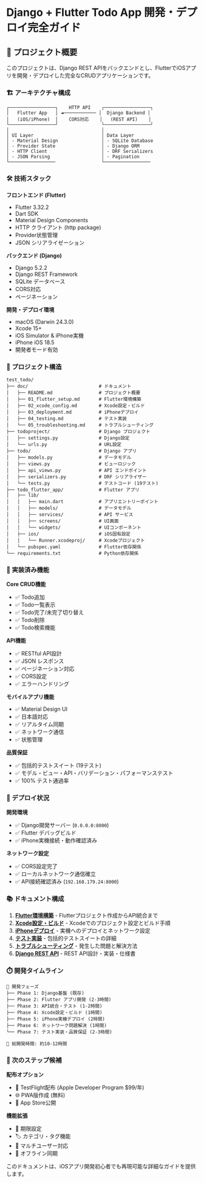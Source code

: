# Django + Flutter Todo App 開発・デプロイ完全ガイド

## 📖 プロジェクト概要

このプロジェクトは、Django REST APIをバックエンドとし、FlutterでiOSアプリを開発・デプロイした完全なCRUDアプリケーションです。

### 🏗️ アーキテクチャ構成

```
┌─────────────────┐    HTTP API    ┌─────────────────┐
│   Flutter App   │ ◄──────────── │  Django Backend │
│   (iOS/iPhone)  │    CORS対応    │   (REST API)    │
└─────────────────┘                └─────────────────┘
│                                  │
│ UI Layer                         │ Data Layer
│ - Material Design                │ - SQLite Database
│ - Provider State                 │ - Django ORM
│ - HTTP Client                    │ - DRF Serializers
│ - JSON Parsing                   │ - Pagination
└─────────────────                 └─────────────────
```

### 🛠️ 技術スタック

**フロントエンド (Flutter)**
- Flutter 3.32.2
- Dart SDK
- Material Design Components
- HTTP クライアント (http package)
- Provider状態管理
- JSON シリアライゼーション

**バックエンド (Django)**
- Django 5.2.2
- Django REST Framework
- SQLite データベース
- CORS対応
- ページネーション

**開発・デプロイ環境**
- macOS (Darwin 24.3.0)
- Xcode 15+
- iOS Simulator & iPhone実機
- iPhone iOS 18.5
- 開発者モード有効

### 📁 プロジェクト構造

```
test_todo/
├── doc/                          # ドキュメント
│   ├── README.md                 # プロジェクト概要
│   ├── 01_flutter_setup.md       # Flutter環境構築
│   ├── 02_xcode_config.md        # Xcode設定・ビルド
│   ├── 03_deployment.md          # iPhoneデプロイ
│   ├── 04_testing.md             # テスト実装
│   └── 05_troubleshooting.md     # トラブルシューティング
├── todoproject/                  # Django プロジェクト
│   ├── settings.py               # Django設定
│   └── urls.py                   # URL設定
├── todo/                         # Django アプリ
│   ├── models.py                 # データモデル
│   ├── views.py                  # ビューロジック
│   ├── api_views.py              # API エンドポイント
│   ├── serializers.py            # DRF シリアライザー
│   └── tests.py                  # テストコード (19テスト)
├── todo_flutter_app/             # Flutter アプリ
│   ├── lib/
│   │   ├── main.dart             # アプリエントリーポイント
│   │   ├── models/               # データモデル
│   │   ├── services/             # API サービス
│   │   ├── screens/              # UI画面
│   │   └── widgets/              # UIコンポーネント
│   ├── ios/                      # iOS固有設定
│   │   └── Runner.xcodeproj/     # Xcodeプロジェクト
│   └── pubspec.yaml              # Flutter依存関係
└── requirements.txt              # Python依存関係
```

### 🎯 実装済み機能

**Core CRUD機能**
- ✅ Todo追加
- ✅ Todo一覧表示
- ✅ Todo完了/未完了切り替え
- ✅ Todo削除
- ✅ Todo検索機能

**API機能**
- ✅ RESTful API設計
- ✅ JSON レスポンス
- ✅ ページネーション対応
- ✅ CORS設定
- ✅ エラーハンドリング

**モバイルアプリ機能**
- ✅ Material Design UI
- ✅ 日本語対応
- ✅ リアルタイム同期
- ✅ ネットワーク通信
- ✅ 状態管理

**品質保証**
- ✅ 包括的テストスイート (19テスト)
- ✅ モデル・ビュー・API・バリデーション・パフォーマンステスト
- ✅ 100% テスト通過率

### 🚀 デプロイ状況

**開発環境**
- ✅ Django開発サーバー (`0.0.0.0:8000`)
- ✅ Flutter デバッグビルド
- ✅ iPhone実機接続・動作確認済み

**ネットワーク設定**
- ✅ CORS設定完了
- ✅ ローカルネットワーク通信確立
- ✅ API接続確認済み (`192.168.179.24:8000`)

### 📚 ドキュメント構成

1. **[Flutter環境構築](01_flutter_setup.md)** - Flutterプロジェクト作成からAPI統合まで
2. **[Xcode設定・ビルド](02_xcode_config.md)** - Xcodeでのプロジェクト設定とビルド手順
3. **[iPhoneデプロイ](03_deployment.md)** - 実機へのデプロイとネットワーク設定
4. **[テスト実装](04_testing.md)** - 包括的テストスイートの詳細
5. **[トラブルシューティング](05_troubleshooting.md)** - 発生した問題と解決方法
6. **[Django REST API](06_django_api.md)** - REST API設計・実装・仕様書

### ⏱️ 開発タイムライン

```
📅 開発フェーズ
├── Phase 1: Django基盤 (既存)
├── Phase 2: Flutter アプリ開発 (2-3時間)
├── Phase 3: API統合・テスト (1-2時間)  
├── Phase 4: Xcode設定・ビルド (1時間)
├── Phase 5: iPhone実機デプロイ (2時間)
├── Phase 6: ネットワーク問題解決 (1時間)
└── Phase 7: テスト実装・品質保証 (2-3時間)

🎯 総開発時間: 約10-12時間
```

### 🎯 次のステップ候補

**配布オプション**
- 🎯 TestFlight配布 (Apple Developer Program $99/年)
- 🌐 PWA版作成 (無料)
- 📱 App Store公開

**機能拡張**
- 📅 期限設定
- 🏷️ カテゴリ・タグ機能
- 👥 マルチユーザー対応
- 🔄 オフライン同期

このドキュメントは、iOSアプリ開発初心者でも再現可能な詳細なガイドを提供します。 
